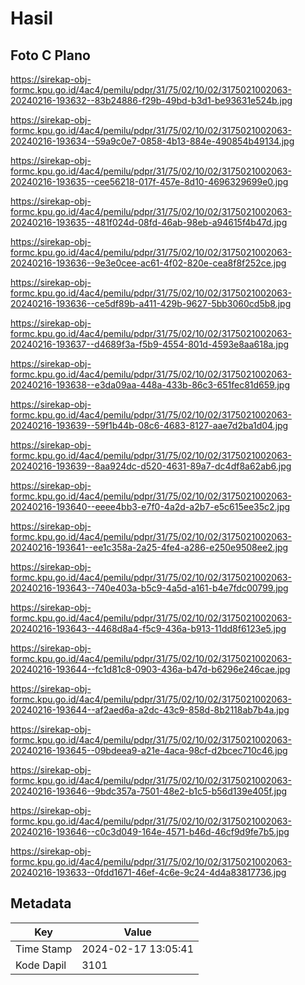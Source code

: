 # Hasil

## Foto C Plano

https://sirekap-obj-formc.kpu.go.id/4ac4/pemilu/pdpr/31/75/02/10/02/3175021002063-20240216-193632--83b24886-f29b-49bd-b3d1-be93631e524b.jpg

https://sirekap-obj-formc.kpu.go.id/4ac4/pemilu/pdpr/31/75/02/10/02/3175021002063-20240216-193634--59a9c0e7-0858-4b13-884e-490854b49134.jpg

https://sirekap-obj-formc.kpu.go.id/4ac4/pemilu/pdpr/31/75/02/10/02/3175021002063-20240216-193635--cee56218-017f-457e-8d10-4696329699e0.jpg

https://sirekap-obj-formc.kpu.go.id/4ac4/pemilu/pdpr/31/75/02/10/02/3175021002063-20240216-193635--481f024d-08fd-46ab-98eb-a94615f4b47d.jpg

https://sirekap-obj-formc.kpu.go.id/4ac4/pemilu/pdpr/31/75/02/10/02/3175021002063-20240216-193636--9e3e0cee-ac61-4f02-820e-cea8f8f252ce.jpg

https://sirekap-obj-formc.kpu.go.id/4ac4/pemilu/pdpr/31/75/02/10/02/3175021002063-20240216-193636--ce5df89b-a411-429b-9627-5bb3060cd5b8.jpg

https://sirekap-obj-formc.kpu.go.id/4ac4/pemilu/pdpr/31/75/02/10/02/3175021002063-20240216-193637--d4689f3a-f5b9-4554-801d-4593e8aa618a.jpg

https://sirekap-obj-formc.kpu.go.id/4ac4/pemilu/pdpr/31/75/02/10/02/3175021002063-20240216-193638--e3da09aa-448a-433b-86c3-651fec81d659.jpg

https://sirekap-obj-formc.kpu.go.id/4ac4/pemilu/pdpr/31/75/02/10/02/3175021002063-20240216-193639--59f1b44b-08c6-4683-8127-aae7d2ba1d04.jpg

https://sirekap-obj-formc.kpu.go.id/4ac4/pemilu/pdpr/31/75/02/10/02/3175021002063-20240216-193639--8aa924dc-d520-4631-89a7-dc4df8a62ab6.jpg

https://sirekap-obj-formc.kpu.go.id/4ac4/pemilu/pdpr/31/75/02/10/02/3175021002063-20240216-193640--eeee4bb3-e7f0-4a2d-a2b7-e5c615ee35c2.jpg

https://sirekap-obj-formc.kpu.go.id/4ac4/pemilu/pdpr/31/75/02/10/02/3175021002063-20240216-193641--ee1c358a-2a25-4fe4-a286-e250e9508ee2.jpg

https://sirekap-obj-formc.kpu.go.id/4ac4/pemilu/pdpr/31/75/02/10/02/3175021002063-20240216-193643--740e403a-b5c9-4a5d-a161-b4e7fdc00799.jpg

https://sirekap-obj-formc.kpu.go.id/4ac4/pemilu/pdpr/31/75/02/10/02/3175021002063-20240216-193643--4468d8a4-f5c9-436a-b913-11dd8f6123e5.jpg

https://sirekap-obj-formc.kpu.go.id/4ac4/pemilu/pdpr/31/75/02/10/02/3175021002063-20240216-193644--fc1d81c8-0903-436a-b47d-b6296e246cae.jpg

https://sirekap-obj-formc.kpu.go.id/4ac4/pemilu/pdpr/31/75/02/10/02/3175021002063-20240216-193644--af2aed6a-a2dc-43c9-858d-8b2118ab7b4a.jpg

https://sirekap-obj-formc.kpu.go.id/4ac4/pemilu/pdpr/31/75/02/10/02/3175021002063-20240216-193645--09bdeea9-a21e-4aca-98cf-d2bcec710c46.jpg

https://sirekap-obj-formc.kpu.go.id/4ac4/pemilu/pdpr/31/75/02/10/02/3175021002063-20240216-193646--9bdc357a-7501-48e2-b1c5-b56d139e405f.jpg

https://sirekap-obj-formc.kpu.go.id/4ac4/pemilu/pdpr/31/75/02/10/02/3175021002063-20240216-193646--c0c3d049-164e-4571-b46d-46cf9d9fe7b5.jpg

https://sirekap-obj-formc.kpu.go.id/4ac4/pemilu/pdpr/31/75/02/10/02/3175021002063-20240216-193633--0fdd1671-46ef-4c6e-9c24-4d4a83817736.jpg


## Metadata

| Key        | Value               |
| ---------- | ------------------- |
| Time Stamp | 2024-02-17 13:05:41 |
| Kode Dapil | 3101                |



